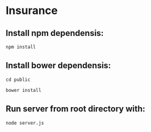 # Insurance

## Install npm dependensis:
`npm install`

## Install bower dependensis:
`cd public`

`bower install`

## Run server from root directory with:
`node server.js`
